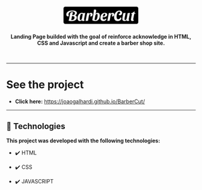 <h1 align="center">
<br>
  <img src="./img/barbercut-readme.svg" alt="BarberCut" width="200">
<br>
</h1>

<p align="center"><strong>Landing Page builded with the goal of reinforce acknowledge in HTML, CSS and Javascript and create a barber shop site.</strong></p>

<div align="center" >
  <img src="./img/gif/barbercut-web.gif" alt="" height="425">
  <img src="./img/gif/barbercut-mobile.gif" alt="" height="425">
</div>

---

# See the project

- <strong>Click here:</strong> https://joaogalhardi.github.io/BarberCut/


---


## 🚀 Technologies

<strong>This project was developed with the following technologies: </strong>

- ✔️ HTML

- ✔️ CSS

- ✔️ JAVASCRIPT
